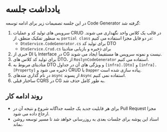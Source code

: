 # یادداشت جلسه

در این جلسه تصمیمات زیر برای ادامه توسعه Code Generator گرفته شد:

1. سرویس های تولید کد و عملیات CRUD در قالب یک کلاس واحد نگهداری می شوند. به منظور تفکیک منطق، از `partial class` در دو فایل مجزا استفاده می کنیم:
   - `DtoService.CodeGenerator.cs` برای تولید کد DTO
   - `DtoService.Crud.cs` برای ذخیره و بازیابی متادیتا
2. خبری از DI یا Interface در CG نیست و نمونه سرویس ها مستقیماً ایجاد می شوند.
3. برای تولید کد کلاس های DTO، از `RoslynCodeGenerator` استفاده می کنیم.
4. متادیتای مربوط به DTO و ویژگی های آن در جداول `[infra].[Dto]` و `[infra].[Property]` ذخیره می شود و CRUD با `Dapper` پیاده سازی شده است.
5. در نام گذاری متدهای `async` از پسوند `Async` استفاده نمی کنیم.
6. ساختار قبلی CQRS در CG به طور کامل حذف شد.

## روند ادامه کار
- برای هر قابلیت جدید یک جلسه جداگانه شروع و نتیجه آن در Pull Request مجزا ارجاع داده می شود.
- اسناد این پوشه برای جلسات بعدی به روزرسانی خواهد شد تا مسیر توسعه روشن بماند.
